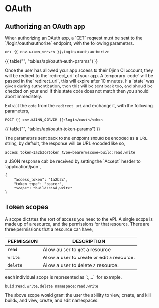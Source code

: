<div class="doc-section" markdown>

# OAuth

</div>

<div class="doc-section" markdown>

## Authorizing an OAuth app

<div class="doc-content panel" markdown>
<div class="panel-body" markdown>
When authorizing an OAuth app, a `GET` request must be sent to the
`/login/oauth/authorize` endpoint, with the following parameters.
</div>

    GET {{ env.DJINN_SERVER }}/login/oauth/authorize

{{ table("", "tables/api/oauth-auth-params") }}

<div class="panel-body" markdown>
Once the user has allowed your app access to their Djinn CI account, they will
be redirect to the `redirect_uri` of your app. A temporary `code` will be paseed
in the `redirect_uri`, this will expire after 10 minutes. If a `state` was given
during authentication, then this will be sent back too, and should be checked on
your end. If this state code does not match then you should abort immediately.

Extract the `code` from the `redirect_uri` and exchange it, with the following
parameters,
</div>

    POST {{ env.DJINN_SERVER }}/login/oauth/token

{{ table("", "tables/api/oauth-token-params") }}

<div class="panel-body" markdown>
The parameters sent back to the endpoint should be encoded as a URL string, by
default, the response will be URL encoded like so,
</div>

    access_token=1a2b3c&token_type=bearer&scope=build:read,write

<div class="panel-body" markdown>
a JSON response cab be received by setting the `Accept` header to
`application/json`,
</div>

    {
        "access_token": "1a2b3c",
        "token_type": "bearer",
        "scope": "build:read,write"
    }

</div>
</div>

<div class="doc-section" markdown>

## Token scopes

<div class="doc-content panel" markdown>
<div class="panel-body" markdown>
A scope dictates the sort of access you need to the API. A single scope is made
up of a resource, and the permissions for that resource. There are three
permissions that a resource can have,
</div>

| PERMISSION | DESCRIPTION                                |
|------------|--------------------------------------------|
| `read`     | Allow au ser to get a resource.            |
| `write`    | Allow a user to create or edit a resource. |
| `delete`   | Allow a user to delete a resource.         |

<div class="panel-body" markdown>
each individual scope is represented as `<resource>:<permission>,...`, for
example.
</div>

    buid:read,write,delete namespace:read,write

<div class="panel-body" markdown>
The above scope would grant the user the abillity to view, create, and kill
builds, and view, create, and edit namespaces.
</div>
</div>
